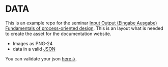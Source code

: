 DATA   
====

This is an example repo for the seminar [Input Output (Eingabe Ausgabe) Fundamentals of process-oriented design](https://interface.fh-potsdam.de/eingabe-ausgabe/). This is an layout what is needed to create the asset for the documentation website.  

- Images as PNG-24  
- data in a valid [JSON](https://docs.nodejitsu.com/articles/javascript-conventions/what-is-json)  

You can validate your json [here->](http://jsonlint.com/).  
